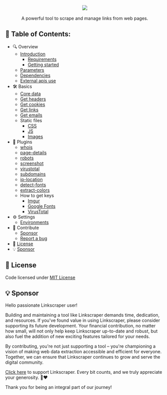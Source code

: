 <div align="center">
    <img src="https://i.imgur.com/lYz825j.png" align="center" />
    <br><br>
    A powerful tool to scrape and manage links from web pages.
</div>

## **📑 Table of Contents:**

* 🔍 Overview
  * [Introduction](https://kremilly.github.io/linkscraper/#introduction)
    * [Requirements](https://kremilly.github.io/linkscraper/#requirements)
    * [Getting started](https://kremilly.github.io/linkscraper/#getting-started)
  * [Parameters](https://kremilly.github.io/linkscraper/overview/parameters/)
  * [Dependencies](https://kremilly.github.io/linkscraper/overview/dependencies/)
  * [External apis use](https://kremilly.github.io/linkscraper/overview/external-apis/)
* 🛠 Basics
  * [Core data](https://kremilly.github.io/linkscraper/basics/core)
  * [Get headers](https://kremilly.github.io/linkscraper/basics/headers)
  * [Get cookies](https://kremilly.github.io/linkscraper/basics/cookies)
  * [Get links](https://kremilly.github.io/linkscraper/basics/get-links)
  * [Get emails](https://kremilly.github.io/linkscraper/basics/get-emails/)
  * Static files
    * [CSS](https://kremilly.github.io/linkscraper/basics/static/css/)
    * [JS](https://kremilly.github.io/linkscraper/basics/static/js/)
    * [Images](https://kremilly.github.io/linkscraper/basics/static/images/)
* 🧩 Plugins
  * [whois](https://kremilly.github.io/linkscraper/plugins/whois/)
  * [page-details](https://kremilly.github.io/linkscraper/plugins/page-details/)
  * [robots](https://kremilly.github.io/linkscraper/plugins/robots/)
  * [screenshot](https://kremilly.github.io/linkscraper/plugins/screenshot/)
  * [virustotal](https://kremilly.github.io/linkscraper/plugins/virustotal/)
  * [subdomains](https://kremilly.github.io/linkscraper/plugins/subdomains/)
  * [ip-location](https://kremilly.github.io/linkscraper/plugins/ip-location/)
  * [detect-fonts](https://kremilly.github.io/linkscraper/plugins/detect-fonts/)
  * [extract-colors](https://kremilly.github.io/linkscraper/plugins/extract-colors/)
  * How to get keys
    * [Imgur](https://kremilly.github.io/linkscraper/plugins/apis/imgur/)
    * [Google Fonts](https://kremilly.github.io/linkscraper/plugins/apis/google-fonts/)
    * [VirusTotal](https://kremilly.github.io/linkscraper/plugins/apis/virustotal/)
* ⚙️ Settings
  * [Environments](https://kremilly.github.io/linkscraper/settings/env/)
* 🤝 Contribute
  * [Sponsor](https://github.com/sponsors/kremilly)
  * [Report a bug](https://github.com/kremilly/linkscraper/issues)
* 📝 [License](#-license)
* 💡 [Sponsor](#-sponsor)

## 📝 License

Code licensed under [MIT License](blob/main/LICENSE)

## 💡 Sponsor

Hello passionate Linkscraper user!

Building and maintaining a tool like Linkscraper demands time, dedication, and resources. If you've found value in using Linkscraper, please consider supporting its future development. Your financial contribution, no matter how small, will not only help keep Linkscraper up-to-date and robust, but also fuel the addition of new exciting features tailored for your needs.

By contributing, you're not just supporting a tool – you're championing a vision of making web data extraction accessible and efficient for everyone. Together, we can ensure that Linkscraper continues to grow and serve the digital community.

[Click here](https://github.com/sponsors/kremilly) to support Linkscraper. Every bit counts, and we truly appreciate your generosity. 🚀❤️

Thank you for being an integral part of our journey!
